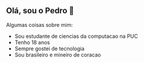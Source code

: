 ## Olá, sou o Pedro 👋  

Algumas coisas sobre mim:

- Sou estudante de ciencias da computacao na PUC
- Tenho 18 anos 
- Sempre gostei de tecnologia
- Sou brasileiro e mineiro de coracao

